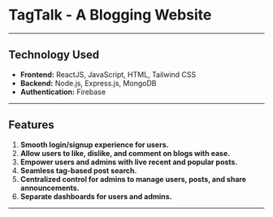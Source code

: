 # **TagTalk - A Blogging Website**

---

## **Technology Used**

- **Frontend:** ReactJS, JavaScript, HTML, Tailwind CSS
- **Backend:** Node.js, Express.js, MongoDB
- **Authentication:** Firebase

---

## **Features**

1. **Smooth login/signup experience for users.**
2. **Allow users to like, dislike, and comment on blogs with ease.**
3. **Empower users and admins with live recent and popular posts.**
4. **Seamless tag-based post search.**
5. **Centralized control for admins to manage users, posts, and share announcements.**
6. **Separate dashboards for users and admins.**

---


